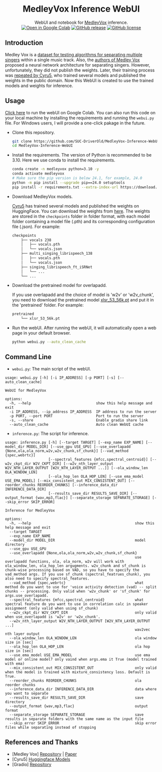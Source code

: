 <div align="center">

# MedleyVox Inference WebUI

WebUI and notebook for [MedleyVox](https://github.com/jeonchangbin49/MedleyVox) inference.<br>
[![Open in Google Colab](https://colab.research.google.com/assets/colab-badge.svg)](https://colab.research.google.com/github/SUC-DriverOld/MedleyVox-Inference-WebUI/blob/master/MedleyVox.ipynb)
[![GitHub release](https://img.shields.io/github/v/release/SUC-DriverOld/MedleyVox-Inference-WebUI?label=Version)](https://github.com/SUC-DriverOld/MedleyVox-Inference-WebUI/releases/latest)
[![GitHub license](https://img.shields.io/github/license/SUC-DriverOld/MedleyVox-Inference-WebUI?label=License)](https://github.com/SUC-DriverOld/MedleyVox-Inference-WebUI/blob/master/LICENSE)

</div>

## Introduction

Medley Vox is a [dataset for testing algorithms for separating multiple singers](https://arxiv.org/pdf/2211.07302) within a single music track. Also, the [authors of Medley Vox](https://github.com/jeonchangbin49/MedleyVox) proposed a neural network architecture for separating singers. However, unfortunately, they did not publish the weights. Later, their training process was [repeated by Cyru5](https://huggingface.co/Cyru5/MedleyVox/tree/main), who trained several models and published the weights in the public domain. Now this WebUI is created to use the trained models and weights for inference.

## Usage

[Click here]((https://colab.research.google.com/github/SUC-DriverOld/MedleyVox-Inference-WebUI/blob/master/MedleyVox.ipynb)) to run the webUI on Google Colab. You can also run this code on your local machine by installing the requirements and running the `webui.py` file. For Windows users, I will provide a one-click pakage in the future.

- Clone this repository.

    ```bash
    git clone https://github.com/SUC-DriverOld/MedleyVox-Inference-WebUI
    cd MedleyVox-Inference-WebUI
    ```

- Install the requirements. The version of Python is recommended to be 3.10. Here we use conda to install the requirements.

    ```bash
    conda create -n medleyvox python=3.10 -y
    conda activate medleyvox
    # Make sure the pip version is below 24.1, for example, 24.0
    python -m pip install --upgrade pip==24.0 setuptools
    pip install -r requirements.txt --extra-index-url https://download.pytorch.org/whl/cu124
    ```

- Download MedleyVox models.

    [Cyru5](https://huggingface.co/Cyru5) has trained several models and published the weights on HuggingFace. You can download the weights from [here](https://huggingface.co/Cyru5/MedleyVox/tree/main). The weights are stored in the `checkpoints` folder in folder format, with each model folder containing a model file (.pth) and its corresponding configuration file (.json). For example:
    ```bash
    checkpoints
        ├── vocals 238
        │   ├── vocals.pth
        │   └── vocals.json
        ├── multi_singing_librispeech_138
        │   ├── vocals.pth
        │   └── vocals.json
        ├── singing_librispeech_ft_iSRNet
        │   └── ...
        └── ...
    ```

- Download the pretrained model for overlapadd.

    If you use overlapadd and the choice of model is 'w2v' or 'w2v_chunk', you need to download the pretrained model [xlsr_53_56k.pt](https://dl.fbaipublicfiles.com/fairseq/wav2vec/xlsr_53_56k.pt) and put it in the 'pretrained' folder. For example:
    ```bash
    pretrained
        └── xlsr_53_56k.pt
    ```

- Run the webUI. After running the webUI, it will automatically open a web page in your default browser.

    ```bash
    python webui.py --auto_clean_cache
    ```

## Command Line

- `webui.py`: The main script of the webUI.

```
usage: webui.py [-h] [-i IP_ADDRESS] [-p PORT] [-s] [--auto_clean_cache]

WebUI for MedleyVox

options:
  -h, --help                              show this help message and exit
  -i IP_ADDRESS, --ip_address IP_ADDRESS  IP address to run the server
  -p PORT, --port PORT                    Port to run the server
  -s, --share                             Enable gradio share link
  --auto_clean_cache                      Auto clean WebUI cache
```

- `inference.py`: The script for inference.

```
usage: inference.py [-h] [--target TARGET] [--exp_name EXP_NAME] [--model_dir MODEL_DIR] [--use_gpu USE_GPU] [--use_overlapadd {None,ola,ola_norm,w2v,w2v_chunk,sf_chunk}] [--vad_method {spec,webrtc}]
                    [--spectral_features {mfcc,spectral_centroid}] [--w2v_ckpt_dir W2V_CKPT_DIR] [--w2v_nth_layer_output W2V_NTH_LAYER_OUTPUT [W2V_NTH_LAYER_OUTPUT ...]] [--ola_window_len OLA_WINDOW_LEN]
                    [--ola_hop_len OLA_HOP_LEN] [--use_ema_model USE_EMA_MODEL] [--mix_consistent_out MIX_CONSISTENT_OUT] [--reorder_chunks REORDER_CHUNKS] [--inference_data_dir INFERENCE_DATA_DIR]
                    [--results_save_dir RESULTS_SAVE_DIR] [--output_format {wav,mp3,flac}] [--separate_storage SEPARATE_STORAGE] [--skip_error SKIP_ERROR]

Inference for MedleyVox

options:
  -h, --help                                                show this help message and exit
  --target TARGET
  --exp_name EXP_NAME
  --model_dir MODEL_DIR                                     model directory
  --use_gpu USE_GPU
  --use_overlapadd {None,ola,ola_norm,w2v,w2v_chunk,sf_chunk}
                                                            use overlapadd functions, ola, ola_norm, w2v will work with ola_window_len, ola_hop_len argugments. w2v_chunk and sf_chunk is chunk-wise processing based on VAD, so you have to specify the vad_method args. If you use sf_chunk (spectral_featrues_chunk), you also need to specify spectral_features.
  --vad_method {spec,webrtc}                                what method do you want to use for 'voice activity detection (vad) -- split chunks -- processing. Only valid when 'w2v_chunk' or 'sf_chunk' for args.use_overlapadd.
  --spectral_features {mfcc,spectral_centroid}              what spectral feature do you want to use in correlation calc in speaker assignment (only valid when using sf_chunk)
  --w2v_ckpt_dir W2V_CKPT_DIR                               only valid when use_overlapadd is 'w2v' or 'w2v_chunk'.
  --w2v_nth_layer_output W2V_NTH_LAYER_OUTPUT [W2V_NTH_LAYER_OUTPUT ...]
                                                            wav2vec nth layer output
  --ola_window_len OLA_WINDOW_LEN                           ola window size in [sec]
  --ola_hop_len OLA_HOP_LEN                                 ola hop size in [sec]
  --use_ema_model USE_EMA_MODEL                             use ema model or online model? only vaind when args.ema it True (model trained with ema)
  --mix_consistent_out MIX_CONSISTENT_OUT                   only valid when the model is trained with mixture_consistency loss. Default is True.
  --reorder_chunks REORDER_CHUNKS                           ola reorder chunks
  --inference_data_dir INFERENCE_DATA_DIR                   data where you want to separate
  --results_save_dir RESULTS_SAVE_DIR                       save directory
  --output_format {wav,mp3,flac}                            output format
  --separate_storage SEPARATE_STORAGE                       save results in separate folders with the same name as the input file
  --skip_error SKIP_ERROR                                   skip error files while separating instead of stopping
```

## References and Thanks

- [Medley Vox] [Repository](https://github.com/jeonchangbin49/MedleyVox) | [Paper](https://arxiv.org/pdf/2211.07302)
- [Cyru5] [Huggingface Models](https://huggingface.co/Cyru5/MedleyVox/tree/main)
- [Gradio] [Repository](https://github.com/gradio-app/gradio)